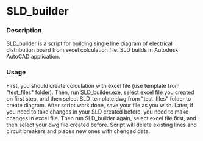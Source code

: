 # SLD_builder

### Description

SLD_builder is a script for building single line diagram of electrical distribution board from excel colculation file. SLD builds in Autodesk AutoCAD application.

### Usage

First, you should create colculation with excel file (use template from "test_files" folder).
Then, run SLD_builder.exe, select excel file you created on first step, and then select SLD_template.dwg from "test_files" folder to create diagram. After script work done, save your file as you wish.
Later, if you need to take changes in your SLD created before, you need to make changes in excel file. Then run SLD_builder again, select excel file first, and then select your dwg file created before. Script will delete existing lines and circuit breakers and places new ones with chenged data.
